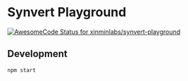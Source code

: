 # Synvert Playground

[![AwesomeCode Status for xinminlabs/synvert-playground](https://awesomecode.io/projects/5955c532-ccf7-49f2-9578-c2e1cda634bb/status)](https://awesomecode.io/repos/xinminlabs/synvert-playground)

## Development

```
npm start
```
